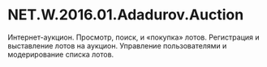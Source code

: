 # NET.W.2016.01.Adadurov.Auction
Интернет-аукцион.
Просмотр, поиск, и «покупка» лотов. Регистрация и выставление лотов на аукцион. Управление пользователями и модерирование списка лотов.
